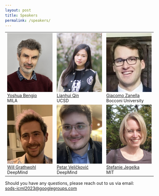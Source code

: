 ```yaml
---
layout: post
title: Speakers
permalink: /speakers/
---
```


<table>
  <tr>
    <td> 
      <img src="https://github.com/sods-icml2023/sods-icml2023.github.io/blob/main/images/YoshuaBengio.jpg?raw=true"  alt="1" width = 150px height = 195px ><br />
      <a href="https://yoshuabengio.org/">Yoshua Bengio</a><br />
      MILA
    </td>
    <td> 
      <img src="https://github.com/sods-icml2023/sods-icml2023.github.io/blob/main/images/LianhuiQin.jpg?raw=true"  alt="1" width = 150px height = 195px ><br />
      <a href="https://sites.google.com/view/lianhuiqin/home">Lianhui Qin</a><br />
      UCSD
    </td>
    <td> 
      <img src="https://github.com/sods-icml2023/sods-icml2023.github.io/blob/main/images/GiacomoZanella.jpg?raw=true"  alt="1" width = 150px height = 195px ><br />
      <a href="https://sites.google.com/site/gzanellawebpage/home">Giacomo Zanella</a><br />
      Bocconi University
    </td>
  </tr> 
  <tr>
    <td> 
      <img src="https://github.com/sods-icml2023/sods-icml2023.github.io/blob/main/images/WillGrathwohl.jpg?raw=true"  alt="1" width = 150px height = 195px ><br />
      <a href="http://www.cs.toronto.edu/~wgrathwohl/">Will Grathwohl</a><br />
      DeepMind
    </td>
    <td> 
      <img src="https://github.com/sods-icml2023/sods-icml2023.github.io/blob/main/images/PetarVelickovic.jpg?raw=true"  alt="1" width = 150px height = 195px ><br />
      <a href="https://petar-v.com/">Petar Veličković</a><br />
      DeepMind
    </td>
    <td> 
      <img src="https://github.com/sods-icml2023/sods-icml2023.github.io/blob/main/images/StefanieJegelka.jpg?raw=true"  alt="1" width = 150px height = 195px ><br />
      <a href="http://people.csail.mit.edu/stefje/">Stefanie Jegelka</a><br />
      MIT
    </td>
  </tr> 
</table>


Should you have any questions, please reach out to us via email:<br>
[sods-icml2023@googlegroups.com
](mailto:sods-icml2023@googlegroups.com)
